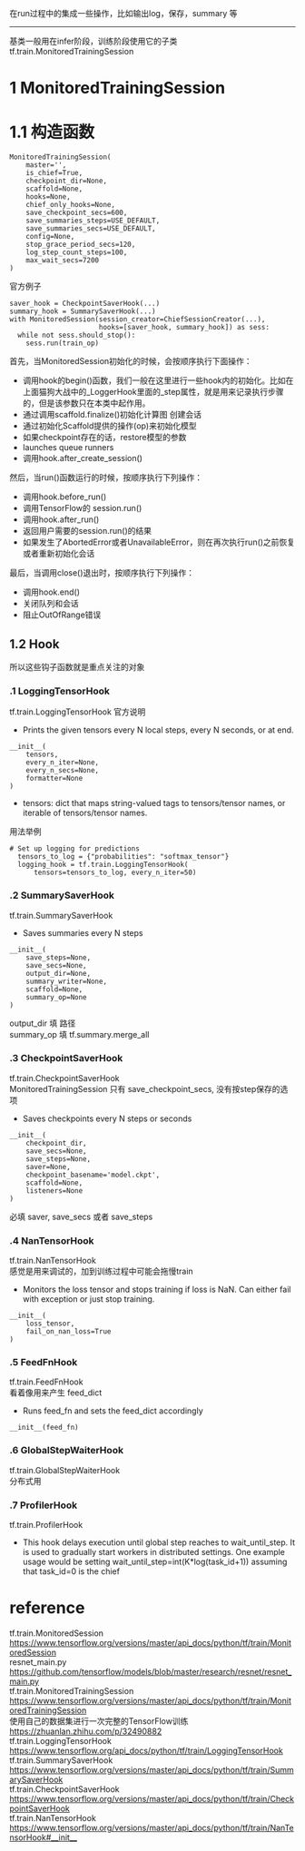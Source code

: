 在run过程中的集成一些操作，比如输出log，保存，summary 等

---
基类一般用在infer阶段，训练阶段使用它的子类  
tf.train.MonitoredTrainingSession

# 1 MonitoredTrainingSession
# 1.1 构造函数
```
MonitoredTrainingSession(
    master='',
    is_chief=True,
    checkpoint_dir=None,
    scaffold=None,
    hooks=None,
    chief_only_hooks=None,
    save_checkpoint_secs=600,
    save_summaries_steps=USE_DEFAULT,
    save_summaries_secs=USE_DEFAULT,
    config=None,
    stop_grace_period_secs=120,
    log_step_count_steps=100,
    max_wait_secs=7200
)
```
官方例子
```
saver_hook = CheckpointSaverHook(...)
summary_hook = SummarySaverHook(...)
with MonitoredSession(session_creator=ChiefSessionCreator(...),
                      hooks=[saver_hook, summary_hook]) as sess:
  while not sess.should_stop():
    sess.run(train_op)
```
首先，当MonitoredSession初始化的时候，会按顺序执行下面操作：
- 调用hook的begin()函数，我们一般在这里进行一些hook内的初始化。比如在上面猫狗大战中的_LoggerHook里面的_step属性，就是用来记录执行步骤的，但是该参数只在本类中起作用。
- 通过调用scaffold.finalize()初始化计算图
创建会话
- 通过初始化Scaffold提供的操作(op)来初始化模型
- 如果checkpoint存在的话，restore模型的参数
- launches queue runners
- 调用hook.after_create_session()

然后，当run()函数运行的时候，按顺序执行下列操作：

- 调用hook.before_run()
- 调用TensorFlow的 session.run()
- 调用hook.after_run()
- 返回用户需要的session.run()的结果
- 如果发生了AbortedError或者UnavailableError，则在再次执行run()之前恢复或者重新初始化会话

最后，当调用close()退出时，按顺序执行下列操作：

- 调用hook.end()
- 关闭队列和会话
- 阻止OutOfRange错误

## 1.2 Hook
所以这些钩子函数就是重点关注的对象  
### .1 LoggingTensorHook
tf.train.LoggingTensorHook 官方说明  
* Prints the given tensors every N local steps, every N seconds, or at end.
```
__init__(
    tensors,
    every_n_iter=None,
    every_n_secs=None,
    formatter=None
)
```
- tensors: dict that maps string-valued tags to tensors/tensor names, or iterable of tensors/tensor names.

用法举例  
```
# Set up logging for predictions
  tensors_to_log = {"probabilities": "softmax_tensor"}
  logging_hook = tf.train.LoggingTensorHook(
      tensors=tensors_to_log, every_n_iter=50)
```

### .2 SummarySaverHook
tf.train.SummarySaverHook
* Saves summaries every N steps
```
__init__(
    save_steps=None,
    save_secs=None,
    output_dir=None,
    summary_writer=None,
    scaffold=None,
    summary_op=None
)
```
output_dir 填 路径  
summary_op 填 tf.summary.merge_all

### .3 CheckpointSaverHook
tf.train.CheckpointSaverHook  
MonitoredTrainingSession 只有 save_checkpoint_secs, 没有按step保存的选项
* Saves checkpoints every N steps or seconds
```
__init__(
    checkpoint_dir,
    save_secs=None,
    save_steps=None,
    saver=None,
    checkpoint_basename='model.ckpt',
    scaffold=None,
    listeners=None
)
```
必填 saver, save_secs 或者 save_steps

### .4 NanTensorHook
tf.train.NanTensorHook  
感觉是用来调试的，加到训练过程中可能会拖慢train  

* Monitors the loss tensor and stops training if loss is NaN.
Can either fail with exception or just stop training.
```
__init__(
    loss_tensor,
    fail_on_nan_loss=True
)
```

### .5 FeedFnHook
tf.train.FeedFnHook  
看着像用来产生 feed_dict
* Runs feed_fn and sets the feed_dict accordingly
```
__init__(feed_fn)
```

### .6 GlobalStepWaiterHook
tf.train.GlobalStepWaiterHook  
分布式用  

### .7 ProfilerHook
tf.train.ProfilerHook
* This hook delays execution until global step reaches to wait_until_step. It is used to gradually start workers in distributed settings. One example usage would be setting wait_until_step=int(K*log(task_id+1)) assuming that task_id=0 is the chief

# reference
tf.train.MonitoredSession  
<https://www.tensorflow.org/versions/master/api_docs/python/tf/train/MonitoredSession>  
resnet_main.py  
<https://github.com/tensorflow/models/blob/master/research/resnet/resnet_main.py>  
tf.train.MonitoredTrainingSession
<https://www.tensorflow.org/versions/master/api_docs/python/tf/train/MonitoredTrainingSession>  
使用自己的数据集进行一次完整的TensorFlow训练  
<https://zhuanlan.zhihu.com/p/32490882>  
tf.train.LoggingTensorHook  
<https://www.tensorflow.org/api_docs/python/tf/train/LoggingTensorHook>  
tf.train.SummarySaverHook  
<https://www.tensorflow.org/versions/master/api_docs/python/tf/train/SummarySaverHook>  
tf.train.CheckpointSaverHook  
<https://www.tensorflow.org/versions/master/api_docs/python/tf/train/CheckpointSaverHook>  
tf.train.NanTensorHook  
<https://www.tensorflow.org/versions/master/api_docs/python/tf/train/NanTensorHook#__init__>